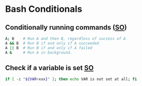 # Bash Conditionals

## Conditionally running commands ([SO](https://askubuntu.com/a/539293/36040))

```bash
A; B    # Run A and then B, regardless of success of A
A && B  # Run B if and only if A succeeded
A || B  # Run B if and only if A failed
A &     # Run A in background.
```

## Check if a variable is set [SO](https://stackoverflow.com/a/230593/125246)

```bash
if [ -z "${VAR+xxx}" ]; then echo VAR is not set at all; fi
```